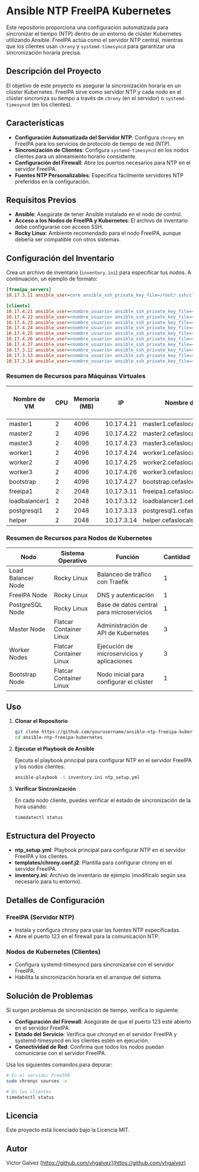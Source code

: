 # Ansible NTP FreeIPA Kubernetes

Este repositorio proporciona una configuración automatizada para sincronizar el tiempo (NTP) dentro de un entorno de clúster Kubernetes utilizando Ansible. FreeIPA actúa como el servidor NTP central, mientras que los clientes usan `chrony` y `systemd-timesyncd` para garantizar una sincronización horaria precisa.

## Descripción del Proyecto

El objetivo de este proyecto es asegurar la sincronización horaria en un clúster Kubernetes. FreeIPA sirve como servidor NTP y cada nodo en el clúster sincroniza su tiempo a través de `chrony` (en el servidor) o `systemd-timesyncd` (en los clientes).

## Características

- **Configuración Automatizada del Servidor NTP**: Configura `chrony` en FreeIPA para los servicios de protocolo de tiempo de red (NTP).
- **Sincronización de Clientes**: Configura `systemd-timesyncd` en los nodos clientes para un alineamiento horario consistente.
- **Configuración del Firewall**: Abre los puertos necesarios para NTP en el servidor FreeIPA.
- **Fuentes NTP Personalizables**: Especifica fácilmente servidores NTP preferidos en la configuración.

## Requisitos Previos

- **Ansible**: Asegúrate de tener Ansible instalado en el nodo de control.
- **Acceso a los Nodos de FreeIPA y Kubernetes**: El archivo de inventario debe configurarse con acceso SSH.
- **Rocky Linux**: Ambiente recomendado para el nodo FreeIPA, aunque debería ser compatible con otros sistemas.

## Configuración del Inventario

Crea un archivo de inventario (`inventory.ini`) para especificar tus nodos. A continuación, un ejemplo de formato:

```ini
[freeipa_servers]
10.17.3.11 ansible_user=core ansible_ssh_private_key_file=/root/.ssh/cluster_openshift/key_cluster_openshift/id_rsa_key_cluster_openshift ansible_port=22

[clients]
10.17.4.21 ansible_user=<nombre_usuario> ansible_ssh_private_key_file=<ruta_clave_ssh>
10.17.4.22 ansible_user=<nombre_usuario> ansible_ssh_private_key_file=<ruta_clave_ssh>
10.17.4.23 ansible_user=<nombre_usuario> ansible_ssh_private_key_file=<ruta_clave_ssh>
10.17.4.24 ansible_user=<nombre_usuario> ansible_ssh_private_key_file=<ruta_clave_ssh>
10.17.4.25 ansible_user=<nombre_usuario> ansible_ssh_private_key_file=<ruta_clave_ssh>
10.17.4.26 ansible_user=<nombre_usuario> ansible_ssh_private_key_file=<ruta_clave_ssh>
10.17.4.27 ansible_user=<nombre_usuario> ansible_ssh_private_key_file=<ruta_clave_ssh>
10.17.3.12 ansible_user=<nombre_usuario> ansible_ssh_private_key_file=<ruta_clave_ssh>
10.17.3.13 ansible_user=<nombre_usuario> ansible_ssh_private_key_file=<ruta_clave_ssh>
10.17.3.14 ansible_user=<nombre_usuario> ansible_ssh_private_key_file=<ruta_clave_ssh>
```


### Resumen de Recursos para Máquinas Virtuales

| Nombre de VM      | CPU | Memoria (MB) | IP           | Nombre de Dominio                 | Tamaño de Disco (GB) | Hostname     |
|------------------|-----|--------------|--------------|-----------------------------------|----------------------|--------------|
| master1          | 2   | 4096         | 10.17.4.21   | master1.cefaslocalserver.com      | 50                   | master1      |
| master2          | 2   | 4096         | 10.17.4.22   | master2.cefaslocalserver.com      | 50                   | master2      |
| master3          | 2   | 4096         | 10.17.4.23   | master3.cefaslocalserver.com      | 50                   | master3      |
| worker1          | 2   | 4096         | 10.17.4.24   | worker1.cefaslocalserver.com      | 50                   | worker1      |
| worker2          | 2   | 4096         | 10.17.4.25   | worker2.cefaslocalserver.com      | 50                   | worker2      |
| worker3          | 2   | 4096         | 10.17.4.26   | worker3.cefaslocalserver.com      | 50                   | worker3      |
| bootstrap        | 2   | 4096         | 10.17.4.27   | bootstrap.cefaslocalserver.com    | 50                   | bootstrap    |
| freeipa1         | 2   | 2048         | 10.17.3.11   | freeipa1.cefaslocalserver.com     | 32                   | freeipa1     |
| loadbalancer1    | 2   | 2048         | 10.17.3.12   | loadbalancer1.cefaslocalserver.com | 32                  | loadbalancer1|
| postgresql1      | 2   | 2048         | 10.17.3.13   | postgresql1.cefaslocalserver.com  | 32                   | postgresql1  |
| helper           | 2   | 2048         | 10.17.3.14   | helper.cefaslocalserver.com       | 32                   | helper_node  |

### Resumen de Recursos para Nodos de Kubernetes

| Nodo               | Sistema Operativo       | Función                                    | Cantidad |
| ------------------ | ----------------------- | ------------------------------------------ | -------- |
| Load Balancer Node | Rocky Linux             | Balanceo de tráfico con Traefik            | 1        |
| FreeIPA Node       | Rocky Linux             | DNS y autenticación                        | 1        |
| PostgreSQL Node    | Rocky Linux             | Base de datos central para microservicios  | 1        |
| Master Node        | Flatcar Container Linux | Administración de API de Kubernetes        | 3        |
| Worker Nodes       | Flatcar Container Linux | Ejecución de microservicios y aplicaciones | 3        |
| Bootstrap Node     | Flatcar Container Linux | Nodo inicial para configurar el clúster    | 1        |


## Uso

1. **Clonar el Repositorio**

   ```bash
   git clone https://github.com/yourusername/ansible-ntp-freeipa-kubernetes.git
   cd ansible-ntp-freeipa-kubernetes
   ```

2. **Ejecutar el Playbook de Ansible**

   Ejecuta el playbook principal para configurar NTP en el servidor FreeIPA y los nodos clientes.

   ```bash
   ansible-playbook -i inventory.ini ntp_setup.yml
   ```

3. **Verificar Sincronización**

   En cada nodo cliente, puedes verificar el estado de sincronización de la hora usando:

   ```bash
   timedatectl status
   ```

## Estructura del Proyecto

- **ntp_setup.yml**: Playbook principal para configurar NTP en el servidor FreeIPA y los clientes.
- **templates/chrony.conf.j2**: Plantilla para configurar chrony en el servidor FreeIPA.
- **inventory.ini**: Archivo de inventario de ejemplo (modifícalo según sea necesario para tu entorno).

## Detalles de Configuración

### FreeIPA (Servidor NTP)

- Instala y configura chrony para usar las fuentes NTP especificadas.
- Abre el puerto 123 en el firewall para la comunicación NTP.

### Nodos de Kubernetes (Clientes)

- Configura systemd-timesyncd para sincronizarse con el servidor FreeIPA.
- Habilita la sincronización horaria en el arranque del sistema.

## Solución de Problemas

Si surgen problemas de sincronización de tiempo, verifica lo siguiente:

- **Configuración del Firewall**: Asegúrate de que el puerto 123 esté abierto en el servidor FreeIPA.
- **Estado del Servicio**: Verifica que chronyd en el servidor FreeIPA y systemd-timesyncd en los clientes estén en ejecución.
- **Conectividad de Red**: Confirma que todos los nodos puedan comunicarse con el servidor FreeIPA.

Usa los siguientes comandos para depurar:

```bash
# En el servidor FreeIPA
sudo chronyc sources -v

# En los clientes
timedatectl status
```




## Licencia

Este proyecto está licenciado bajo la Licencia MIT.

## Autor

Victor Galvez [https://github.com/vhgalvez](https://github.com/vhgalvez)
